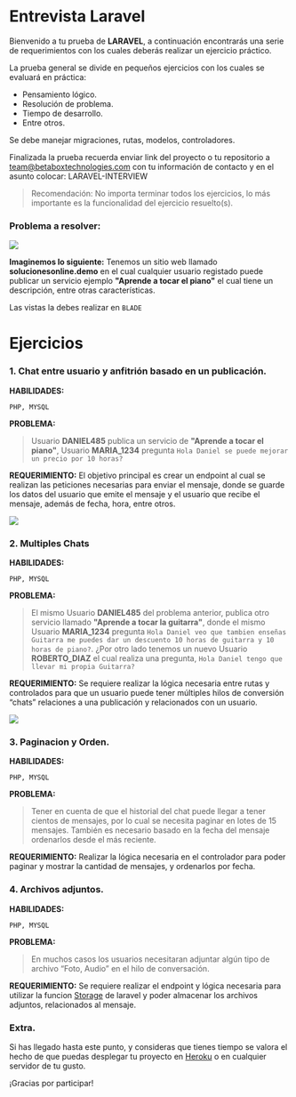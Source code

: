 # Entrevista Laravel



Bienvenido a tu prueba de __LARAVEL__, a continuación encontrarás una serie de requerimientos con los cuales deberás realizar un ejercicio práctico.

La prueba general se divide en pequeños ejercicios con los cuales se evaluará en práctica:
- Pensamiento lógico.
- Resolución de problema.
- Tiempo de desarrollo.
- Entre otros.

Se debe manejar migraciones, rutas, modelos, controladores.

Finalizada la prueba recuerda enviar link del proyecto o tu repositorio a [team@betaboxtechnologies.com](mailto:team@betaboxtechnologies.com) con tu información de contacto y en el asunto colocar: LARAVEL-INTERVIEW


> Recomendación: No importa terminar todos los ejercicios, lo más importante es la funcionalidad del ejercicio resuelto(s).

### Problema a resolver:

![](https://i.imgur.com/1TBR0tu.png)

__Imaginemos lo siguiente:__ Tenemos un sitio web llamado __solucionesonline.demo__ en el cual cualquier usuario registado puede publicar un servicio ejemplo __"Aprende a tocar el piano"__ el cual tiene un descripción,  entre otras características.

Las vistas la debes realizar en `BLADE`

# Ejercicios

### 1. Chat entre usuario y anfitrión basado en un publicación.

__HABILIDADES:__
```
PHP, MYSQL
```
__PROBLEMA:__
> Usuario __DANIEL485__ publica un servicio de __"Aprende a tocar el piano"__, Usuario __MARIA_1234__ pregunta `Hola Daniel se puede mejorar un precio por 10 horas?` 

__REQUERIMIENTO:__
El objetivo principal es crear un endpoint al cual se realizan las peticiones necesarias para enviar el mensaje, donde se guarde los datos del usuario que emite el mensaje y el usuario que recibe el mensaje, además de fecha, hora, entre otros.

![](https://i.imgur.com/AlXUxeL.png)

### 2. Multiples Chats

__HABILIDADES:__
```
PHP, MYSQL
```

__PROBLEMA:__
> El mismo Usuario __DANIEL485__ del problema anterior,  publica otro servicio llamado __"Aprende a tocar la guitarra"__, donde el mismo Usuario __MARIA_1234__ pregunta `Hola Daniel veo que tambien enseñas Guitarra me puedes dar un descuento 10 horas de guitarra y 10 horas de piano?`. 
¿Por otro lado tenemos un nuevo Usuario __ROBERTO_DIAZ__ el cual realiza una pregunta, `Hola Daniel tengo que llevar mi propia Guitarra?` 

__REQUERIMIENTO:__
Se requiere realizar la lógica necesaria entre rutas y controlados para que un usuario puede tener múltiples hilos de conversión “chats” relaciones a una publicación y relacionados con un usuario.

![](https://i.imgur.com/w6g9wSZ.png)

### 3. Paginacion y Orden.

__HABILIDADES:__
```
PHP, MYSQL
```

__PROBLEMA:__
> Tener en cuenta de que el historial del chat puede llegar a tener cientos de mensajes, por lo cual se necesita paginar en lotes de 15 mensajes. También es necesario basado en la fecha del mensaje ordenarlos desde el más reciente.

__REQUERIMIENTO:__
Realizar la lógica necesaria en el controlador para poder paginar y mostrar la cantidad de mensajes, y ordenarlos por fecha.

### 4. Archivos adjuntos.

__HABILIDADES:__
```
PHP, MYSQL
```

__PROBLEMA:__
> En muchos casos los usuarios necesitaran adjuntar algún tipo de archivo “Foto, Audio” en el hilo de conversación.

__REQUERIMIENTO:__
Se requiere realizar el endpoint y lógica necesaria para utilizar la funcion [Storage](https://laravel.com/docs/5.7/filesystem) de laravel y poder almacenar los archivos adjuntos, relacionados al mensaje.


### Extra.
Si has llegado hasta este punto, y consideras que tienes tiempo se valora el hecho de que puedas desplegar tu proyecto en [Heroku](https://www.heroku.com/) o en cualquier servidor de tu gusto.

¡Gracias por participar!
